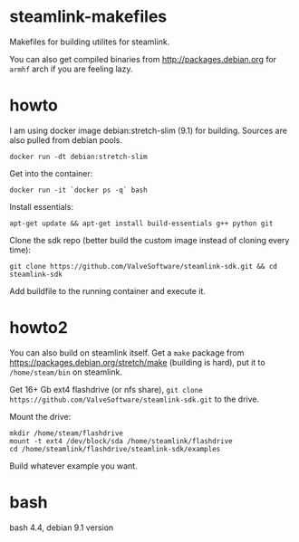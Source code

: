 # steamlink-makefiles

Makefiles for building utilites for steamlink.

You can also get compiled binaries from http://packages.debian.org for 
`armhf` arch if you are feeling lazy.

# howto

I am using docker image debian:stretch-slim (9.1) for building. Sources are also pulled from debian pools.

```docker run -dt debian:stretch-slim```

Get into the container:

```docker run -it `docker ps -q` bash```

Install essentials:

```apt-get update && apt-get install build-essentials g++ python git```

Clone the sdk repo (better build the custom image instead of cloning every time):

```git clone https://github.com/ValveSoftware/steamlink-sdk.git && cd steamlink-sdk```

Add buildfile to the running container and execute it.

# howto2

You can also build on steamlink itself. Get a `make` package 
from https://packages.debian.org/stretch/make (building is hard), put it to ```/home/steam/bin```
on steamlink. 

Get 16+ Gb ext4 flashdrive (or nfs share), 
```git clone https://github.com/ValveSoftware/steamlink-sdk.git``` to the drive.

Mount the drive:

```
mkdir /home/steam/flashdrive
mount -t ext4 /dev/block/sda /home/steamlink/flashdrive
cd /home/steamlink/flashdrive/steamlink-sdk/examples
```

Build whatever example you want.

# bash

bash 4.4, debian 9.1 version
